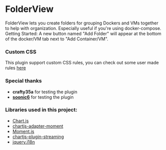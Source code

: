 # FolderView

FolderView lets you create folders for grouping Dockers and VMs together to help with organization. Especially useful if you're using docker-compose.
Getting Started: A new button named "Add Folder" will appear at the bottom of the docker/VM tab next to "Add Container/VM".

### Custom CSS
This plugin support custom CSS rules, you can check out some user made rules [here](https://github.com/scolcipitato/folder.view.custom-css)

### Special thanks
- **crafty35a** for testing the plugin
- [**soonic6**](https://github.com/soonic6) for testing the plugin


### Libraries used in this project:
- [Chart.js](https://www.chartjs.org/)
- [chartjs-adapter-moment](https://github.com/chartjs/chartjs-adapter-moment)
- [Moment.js](https://momentjs.com/)
- [chartjs-plugin-streaming](https://github.com/nagix/chartjs-plugin-streaming)
- [jquery.i18n](https://github.com/wikimedia/jquery.i18n)
